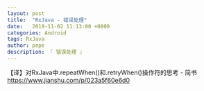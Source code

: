 ```yaml
---
layout: post
title:  "RxJava - 错误处理"
date:   2019-11-02 11:13:00 +0800
categories: Android
tags: RxJava
author: pepe
description: 『 错误处理 』
---
```





【译】对RxJava中.repeatWhen()和.retryWhen()操作符的思考 - 简书
https://www.jianshu.com/p/023a5f60e6d0